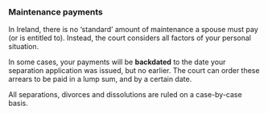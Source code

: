 ###  Maintenance payments

In Ireland, there is no ‘standard’ amount of maintenance a spouse must pay (or
is entitled to). Instead, the court considers all factors of your personal
situation.

In some cases, your payments will be **backdated** to the date your separation
application was issued, but no earlier. The court can order these arrears to
be paid in a lump sum, and by a certain date.

All separations, divorces and dissolutions are ruled on a case-by-case basis.
